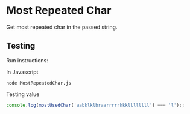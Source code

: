 # **Most Repeated Char**

Get most repeated char in the passed string.

## **Testing**

Run instructions:

In Javascript
```
node MostRepeatedChar.js
```

Testing value
```js
console.log(mostUsedChar('aabklklbraarrrrrkkkllllllll') === 'l');;
```